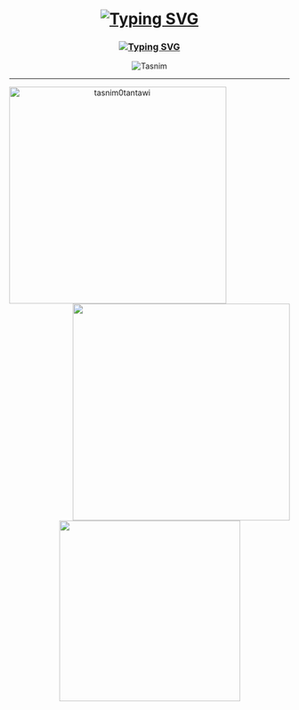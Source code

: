 
<h1 align ="center">
<a href="https://github.com/tasnim0tantawi"><img src="https://readme-typing-svg.demolab.com?font=Fira+Code&duration=1000&pause=10000000000000000000000&color=E852AF&center=true&random=false&width=435&lines=I'm+Tasnim" alt="Typing SVG" /></a>
</h1>

<h3 align="center">
    <a href="https://git.io/typing-svg"><img src="https://readme-typing-svg.demolab.com?font=Fira+Code&size=22&pause=1000&color=5F8BEC&center=true&random=true&width=435&lines=A+Passionate+Software+Engineer;A+Backend+Developer+;An+Artist" alt="Typing SVG" /></a>
  </h3>


<p align="center"> <img src="https://komarev.com/ghpvc/?username=tasnim0tantawi&label=Profile%20views&color=E852AF&style=for-the-badge" alt="Tasnim" /> 

---

<p align=center>
  <div align=center>
    <a href="https://github.com/denvercoder1/github-readme-streak-stats" title="Go to Source">
      <img align="left" width=390 src="https://github-readme-streak-stats.herokuapp.com/?user=abdallah-t&theme=react&border=61dafb&hide_border=true" alt="tasnim0tantawi" />
    </a>
    <a href="https://github.com/anuraghazra/github-readme-stats" title="Go to Source">
      <img align="right" width=390 src="https://github-readme-stats.vercel.app/api?username=tasnim0tantawi&show_icons=true&theme=react&border_color=61dafb&hide_border=true" />
    </a>
  </div>
  <br><br><br><br><br>
  <div align=center>
    <a href="https://github.com/anuraghazra/github-readme-stats">
      <img width=325 align="center" src="https://github-readme-stats.vercel.app/api/top-langs/?username=tasnim0tantawi&hide=c%23,powershell,Mathematica,Ruby,Objective-C,Objective-C%2b%2b,Cuda&title_color=61dafb&text_color=ffffff&icon_color=61dafb&bg_color=20232a&langs_count=8&layout=compact&border_color=61dafb&hide_border=true" />
    </a>
  </div>
  <br>
  

</p>
<!---
tasnim0tantawi/tasnim0tantawi is a ✨ special ✨ repository because its `README.md` (this file) appears on your GitHub profile.
You can click the Preview link to take a look at your changes.
--->

